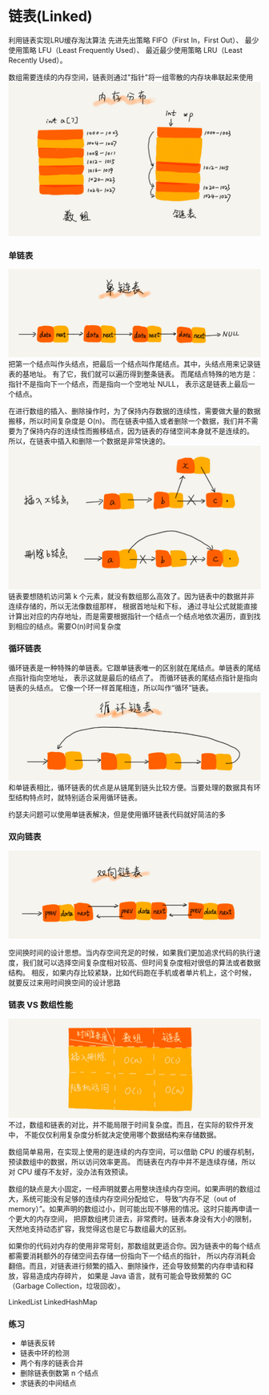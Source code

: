 # 链表(Linked)

利用链表实现LRU缓存淘汰算法
先进先出策略 FIFO（First In，First Out）、
最少使用策略 LFU（Least Frequently Used）、
最近最少使用策略 LRU（Least Recently Used）。

数组需要连续的内存空间，链表则通过"指针"将一组零散的内存块串联起来使用
![](../../../../../../../README-IMG/链表/数组和链表差异.png)

### 单链表
![](../../../../../../../README-IMG/链表/单链表.png)
把第一个结点叫作头结点，把最后一个结点叫作尾结点。其中，头结点用来记录链表的基地址。 有了它，我们就可以遍历得到整条链表。
而尾结点特殊的地方是：指针不是指向下一个结点，而是指向一个空地址 NULL， 表示这是链表上最后一个结点。

在进行数组的插入、删除操作时，为了保持内存数据的连续性，需要做大量的数据搬移，所以时间复杂度是 O(n)。
而在链表中插入或者删除一个数据，我们并不需要为了保持内存的连续性而搬移结点，因为链表的存储空间本身就不是连续的。
所以，在链表中插入和删除一个数据是非常快速的。
![](../../../../../../../README-IMG/链表/单链表插入删除.png)
链表要想随机访问第 k 个元素，就没有数组那么高效了。因为链表中的数据并非连续存储的，所以无法像数组那样， 根据首地址和下标，
通过寻址公式就能直接计算出对应的内存地址，而是需要根据指针一个结点一个结点地依次遍历，直到找到相应的结点。需要O(n)时间复杂度

### 循环链表
循环链表是一种特殊的单链表。它跟单链表唯一的区别就在尾结点。单链表的尾结点指针指向空地址， 表示这就是最后的结点了。
而循环链表的尾结点指针是指向链表的头结点。 它像一个环一样首尾相连，所以叫作“循环”链表。
![](../../../../../../../README-IMG/链表/循环链表.png)
和单链表相比，循环链表的优点是从链尾到链头比较方便。当要处理的数据具有环型结构特点时，就特别适合采用循环链表。

约瑟夫问题可以使用单链表解决，但是使用循环链表代码就好简洁的多

### 双向链表
![](../../../../../../../README-IMG/链表/双向链表.png)

空间换时间的设计思想。当内存空间充足的时候，如果我们更加追求代码的执行速度，我们就可以选择空间复杂度相对较高、但时间复杂度相对很低的算法或者数据结构。
相反，如果内存比较紧缺，比如代码跑在手机或者单片机上，这个时候，就要反过来用时间换空间的设计思路

### 链表 VS 数组性能
![](../../../../../../../README-IMG/链表/链表VS数组.png)
不过，数组和链表的对比，并不能局限于时间复杂度。而且，在实际的软件开发中，
不能仅仅利用复杂度分析就决定使用哪个数据结构来存储数据。

数组简单易用，在实现上使用的是连续的内存空间，可以借助 CPU 的缓存机制，预读数组中的数据，所以访问效率更高。
而链表在内存中并不是连续存储，所以对 CPU 缓存不友好，没办法有效预读。

数组的缺点是大小固定，一经声明就要占用整块连续内存空间。如果声明的数组过大，系统可能没有足够的连续内存空间分配给它，
导致“内存不足（out of memory）”。如果声明的数组过小，则可能出现不够用的情况。这时只能再申请一个更大的内存空间，
把原数组拷贝进去，非常费时。链表本身没有大小的限制，天然地支持动态扩容，我觉得这也是它与数组最大的区别。

如果你的代码对内存的使用非常苛刻，那数组就更适合你。因为链表中的每个结点都需要消耗额外的存储空间去存储一份指向下一个结点的指针，
所以内存消耗会翻倍。而且，对链表进行频繁的插入、删除操作，还会导致频繁的内存申请和释放，容易造成内存碎片，
如果是 Java 语言，就有可能会导致频繁的 GC（Garbage Collection，垃圾回收）。

LinkedList LinkedHashMap

### 练习
* 单链表反转
* 链表中环的检测
* 两个有序的链表合并
* 删除链表倒数第 n 个结点
* 求链表的中间结点
